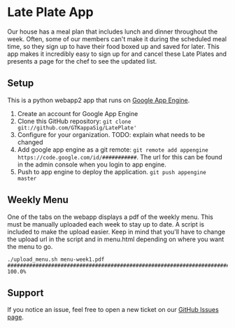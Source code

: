 
# Late Plate App

Our house has a meal plan that includes lunch and dinner throughout the week.
Often, some of our members can't make it during the scheduled meal time, so they sign up to have their food boxed up and saved for later.
This app makes it incredibly easy to sign up for and cancel these Late Plates and presents a page for the chef to see the updated list.


## Setup

This is a python webapp2 app that runs on  [Google App Engine](https://developers.google.com/appengine/).

1. Create an account for Google App Engine
1. Clone this GitHub repository: `git clone git://github.com/GTKappaSig/LatePlate'`
1. Configure for your organization.  TODO: explain what needs to be changed
1. Add google app engine as a git remote: `git remote add appengine https://code.google.com/id/###########`.  The url for this can be found in the admin console when you login to app engine.
1. Push to app engine to deploy the application.  `git push appengine master`


## Weekly Menu

One of the tabs on the webapp displays a pdf of the weekly menu.
This must be manually uploaded each week to stay up to date.
A script is included to make the upload easier.
Keep in mind that you'll have to change the upload url in the script and in menu.html depending on where you want the menu to go.

```
./upload_menu.sh menu-week1.pdf
######################################################################## 100.0%
```


## Support

If you notice an issue, feel free to open a new ticket on our [GitHub Issues page](https://github.com/GTKappaSig/LatePlate/issues).
